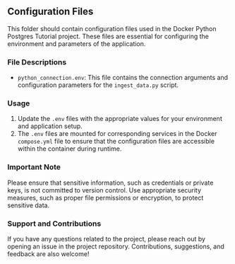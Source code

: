 ## Configuration Files

This folder should contain configuration files used in the Docker Python Postgres Tutorial project.
These files are essential for configuring the environment and parameters of the application.

### File Descriptions

- `python_connection.env`: This file contains the connection arguments and configuration parameters for the
`ingest_data.py` script.

### Usage

1. Update the `.env` files with the appropriate values for your environment and application setup.
2. The `.env` files are mounted for corresponding services in the Docker `compose.yml` file to ensure that the
configuration files are accessible within the container during runtime.

### Important Note

Please ensure that sensitive information, such as credentials or private keys, is not committed to version control.
Use appropriate security measures, such as proper file permissions or encryption, to protect sensitive data.

### Support and Contributions

If you have any questions related to the project, please reach out by opening an issue in the project repository.
Contributions, suggestions, and feedback are also welcome!

